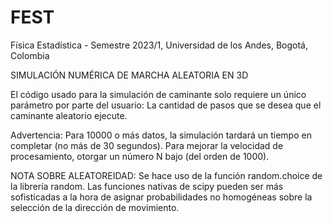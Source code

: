 # FEST
Física Estadística - Semestre 2023/1, Universidad de los Andes, Bogotá, Colombia

SIMULACIÓN NUMÉRICA DE MARCHA ALEATORIA EN 3D

El código usado para la simulación de caminante solo requiere un único parámetro por parte del usuario: La cantidad de pasos que se desea que el caminante aleatorio ejecute. 

Advertencia: Para 10000 o más datos, la simulación tardará un tiempo en completar (no más de 30 segundos). Para mejorar la velocidad de procesamiento, otorgar un número N bajo (del orden de 1000). 

NOTA SOBRE ALEATOREIDAD: Se hace uso de la función random.choice de la librería random. Las funciones nativas de scipy pueden ser más sofisticadas a la hora de asignar probabilidades no homogéneas sobre la selección de la dirección de movimiento. 

